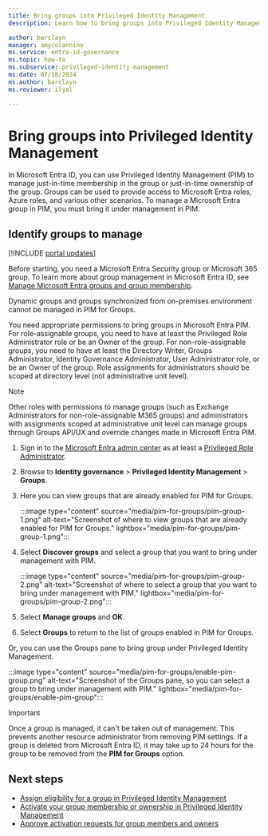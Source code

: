 ```yaml
---
title: Bring groups into Privileged Identity Management
description: Learn how to bring groups into Privileged Identity Management.

author: barclayn
manager: amycolannino
ms.service: entra-id-governance
ms.topic: how-to
ms.subservice: privileged-identity-management
ms.date: 07/18/2024
ms.author: barclayn
ms.reviewer: ilyal

---
```


# Bring groups into Privileged Identity Management

In Microsoft Entra ID, you can use Privileged Identity Management (PIM) to manage just-in-time membership in the group or just-in-time ownership of the group. Groups can be used to provide access to Microsoft Entra roles, Azure roles, and various other scenarios. To manage a Microsoft Entra group in PIM, you must bring it under management in PIM.

## Identify groups to manage

[!INCLUDE [portal updates](~/includes/portal-update.md)]

Before starting, you need a Microsoft Entra Security group or Microsoft 365 group. To learn more about group management in Microsoft Entra ID, see [Manage Microsoft Entra groups and group membership](~/fundamentals/how-to-manage-groups.yml).

Dynamic groups and groups synchronized from on-premises environment cannot be managed in PIM for Groups.

You need appropriate permissions to bring groups in Microsoft Entra PIM. For role-assignable groups, you need to have at least the Privileged Role Administrator role or be an Owner of the group. For non-role-assignable groups, you need to have at least the Directory Writer, Groups Administrator, Identity Governance Administrator, User Administrator role, or be an Owner of the group. Role assignments for administrators should be scoped at directory level (not administrative unit level). 

> [!NOTE]
> Other roles with permissions to manage groups (such as Exchange Administrators for non-role-assignable M365 groups) and administrators with assignments scoped at administrative unit level can manage groups through Groups API/UX and override changes made in Microsoft Entra PIM.


1. Sign in to the [Microsoft Entra admin center](https://entra.microsoft.com) as at least a [Privileged Role Administrator](~/identity/role-based-access-control/permissions-reference.md#privileged-role-administrator).

1. Browse to **Identity governance** > **Privileged Identity Management** > **Groups**.

1. Here you can view groups that are already enabled for PIM for Groups.

    :::image type="content" source="media/pim-for-groups/pim-group-1.png" alt-text="Screenshot of where to view groups that are already enabled for PIM for Groups." lightbox="media/pim-for-groups/pim-group-1.png":::

1. Select **Discover groups** and select a group that you want to bring under management with PIM.

    :::image type="content" source="media/pim-for-groups/pim-group-2.png" alt-text="Screenshot of where to select a group that you want to bring under management with PIM." lightbox="media/pim-for-groups/pim-group-2.png":::

1. Select **Manage groups** and **OK**.
1. Select **Groups** to return to the list of groups enabled in PIM for Groups.


Or, you can use the Groups pane to bring group under Privileged Identity Management.

:::image type="content" source="media/pim-for-groups/enable-pim-group.png" alt-text="Screenshot of the Groups pane, so you can select a group to bring under management with PIM." lightbox="media/pim-for-groups/enable-pim-group":::

> [!IMPORTANT]
> Once a group is managed, it can't be taken out of management. This prevents another resource administrator from removing PIM settings. If a group is deleted from Microsoft Entra ID, it may take up to 24 hours for the group to be removed from the **PIM for Groups** option.

## Next steps

- [Assign eligibility for a group in Privileged Identity Management](groups-assign-member-owner.md)
- [Activate your group membership or ownership in Privileged Identity Management](groups-activate-roles.md)
- [Approve activation requests for group members and owners](groups-approval-workflow.md)
